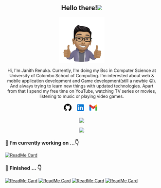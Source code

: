 <h2 align="center">Hello there!<img src="https://raw.githubusercontent.com/MartinHeinz/MartinHeinz/master/wave.gif" width="30px"></h2>
<p align="center"><img src="https://github.com/janithrenuka/janithrenuka/blob/main/images/anime.png" width="150px"></p>

<p align="center"> Hi, I'm Janith Renuka. Currently, I'm doing my Bsc in Computer Science at University of Colombo School of Computing. I'm interested about web & mobile application development and Game development(still a newbie 🙃). And always trying to learn new things with updated technologies. Apart from that I spend my free time on YouTube, watching TV series or movies, listening to music or playing video games.</p>



<p align="center">
<a href="https://github.com/janithrenuka"><img height="30" src="https://github.com/janithrenuka/janithrenuka/blob/main/images/icons8-github-48.png"></a>&nbsp;&nbsp;
<a href="https://www.linkedin.com/in/janith-renuka"><img height="30" src="https://github.com/janithrenuka/janithrenuka/blob/main/images/icons8-linkedin-48.png"></a>&nbsp;&nbsp;
<a href="mailto:janithrenuka31@gmail.com"><img height="30" src="https://github.com/janithrenuka/janithrenuka/blob/main/images/icons8-gmail-48.png"></a>&nbsp;&nbsp;
</p>

<p align="center">
  <img align="center" src="https://github-readme-stats.vercel.app/api?username=janithrenuka&show_icons=true&theme=radical"> 
</p>

<p align="center">
  <img align="center" src="https://github-readme-stats.vercel.app/api/top-langs/?username=janithrenuka&layout=compact&theme=dracula"> 
</p>

### 🔭 I’m currently working on ...👇

[![ReadMe Card](https://github-readme-stats.vercel.app/api/pin/?username=janithrenuka&repo=pos-system&theme=radical)](https://github.com/janithrenuka/pos-system)

### 🏁 Finished ... 👇
[![ReadMe Card](https://github-readme-stats.vercel.app/api/pin/?username=janithrenuka&repo=ci-bootstrap-website&theme=react)](https://github.com/janithrenuka/ci-bootstrap-website) 
[![ReadMe Card](https://github-readme-stats.vercel.app/api/pin/?username=janithrenuka&repo=simple-calculator&theme=radical)](https://github.com/janithrenuka/simple-calculator) 
[![ReadMe Card](https://github-readme-stats.vercel.app/api/pin/?username=janithrenuka&repo=simple-new-year-countdown&theme=radical)](https://github.com/janithrenuka/simple-new-year-countdown) 
[![ReadMe Card](https://github-readme-stats.vercel.app/api/pin/?username=janithrenuka&repo=IMS_system&theme=react)](https://github.com/UCSC-group17-secondyear/IMS_system)


